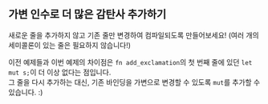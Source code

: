 ## 가변 인수로 더 많은 감탄사 추가하기

새로운 줄을 추가하지 않고 기존 줄만 변경하여 컴파일되도록 만들어보세요! (여러 개의 세미콜론이 있는 줄은 필요하지 않습니다!)

<div class="hint">

이전 예제들과 이번 예제의 차이점은 `fn add_exclamation`의 첫 번째 줄에 있던 `let mut s;`이 더 이상 없다는 점입니다.  
그 줄을 다시 추가하는 대신, 기존 바인딩을 가변으로 변경할 수 있도록 `mut`를 추가할 수 있습니다. :)
</div>